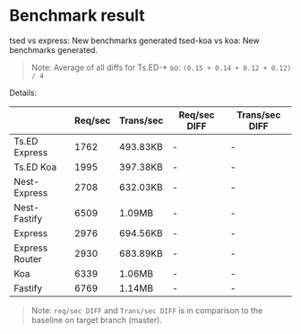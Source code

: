 # Benchmark result

tsed vs express: New benchmarks generated
tsed-koa vs koa: New benchmarks generated.

> Note: 
> Average of all diffs for Ts.ED-* so: `(0.15 + 0.14 + 0.12 + 0.12) / 4`

Details:

|                | Req/sec | Trans/sec | Req/sec DIFF | Trans/sec DIFF |
| -------------- | ------- | --------- | ------------ | -------------- |
| Ts.ED Express  | 1762    | 493.83KB  | -            | -              |
| Ts.ED Koa      | 1995    | 397.38KB  | -            | -              |
| Nest-Express   | 2708    | 632.03KB  | -            | -              |
| Nest-Fastify   | 6509    | 1.09MB    | -            | -              |
| Express        | 2976    | 694.56KB  | -            | -              |
| Express Router | 2930    | 683.89KB  | -            | -              |
| Koa            | 6339    | 1.06MB    | -            | -              |
| Fastify        | 6769    | 1.14MB    | -            | -              |

> Note:
> `req/sec DIFF` and `Trans/sec DIFF` is in comparison to the baseline on target branch (master).